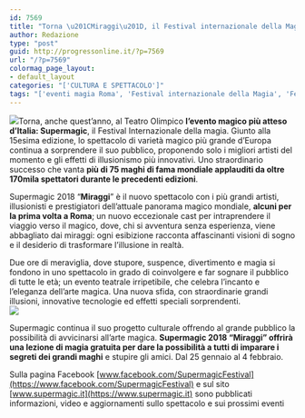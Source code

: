 ```yaml
---
id: 7569
title: "Torna \u201CMiraggi\u201D, il Festival internazionale della Magia"
author: Redazione
type: "post"
guid: http://progressonline.it/?p=7569
url: "/?p=7569"
colormag_page_layout:
- default_layout
categories: "['CULTURA E SPETTACOLO']"
tags: "['eventi magia Roma', 'Festival internazionale della Magia', 'Festival magia Roma', 'Miraggi', 'Miraggi Roma']"
---
```


![](https://progressonline.it/wp-content/uploads/2017/12/Jay-Niemi-1-Supermagic-Miraggi-261x300.jpg)Torna, anche quest’anno, al Teatro Olimpico **l’evento magico più atteso d’Italia: Supermagic**, il Festival Internazionale della magia. Giunto alla 15esima edizione, lo spettacolo di varietà magico più grande d’Europa continua a sorprendere il suo pubblico, proponendo solo i migliori artisti del momento e gli effetti di illusionismo più innovativi. Uno straordinario successo che vanta **più di 75 maghi di fama mondiale applauditi da oltre 170mila spettatori durante le precedenti edizioni**.

Supermagic 2018 “**Miraggi**” è il nuovo spettacolo con i più grandi artisti, illusionisti e prestigiatori dell’attuale panorama magico mondiale, **alcuni per la prima volta a Roma**; un nuovo eccezionale cast per intraprendere il viaggio verso il magico, dove, chi si avventura senza esperienza, viene abbagliato dai miraggi: ogni esibizione racconta affascinanti visioni di sogno e il desiderio di trasformare l’illusione in realtà.

Due ore di meraviglia, dove stupore, suspence, divertimento e magia si fondono in uno spettacolo in grado di coinvolgere e far sognare il pubblico di tutte le età; un evento teatrale irripetibile, che celebra l’incanto e l’eleganza dell’arte magica. Una nuova sfida, con straordinarie grandi illusioni, innovative tecnologie ed effetti speciali sorprendenti.  
![](https://progressonline.it/wp-content/uploads/2017/12/Marc-Metral-2-Supermagic-Miraggi.jpg-300x200.jpg)

Supermagic continua il suo progetto culturale offrendo al grande pubblico la possibilità di avvicinarsi all’arte magica. **Supermagic 2018 “Miraggi” offrirà una lezione di magia gratuita per dare la possibilità a tutti di imparare i segreti dei grandi maghi** e stupire gli amici. Dal 25 gennaio al 4 febbraio.

Sulla pagina Facebook [www.facebook.com/SupermagicFestival](https://www.facebook.com/SupermagicFestival) e sul sito [www.supermagic.it](https://www.supermagic.it) sono pubblicati informazioni, video e aggiornamenti sullo spettacolo e sui prossimi eventi